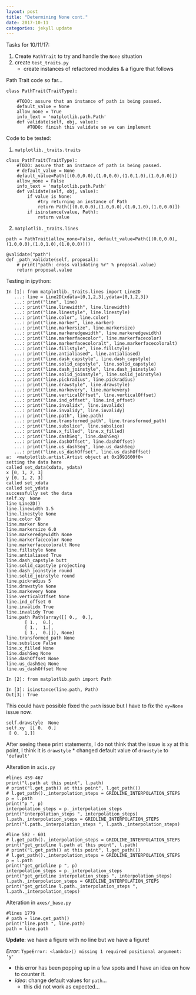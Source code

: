 ```yaml
---
layout: post
title: "Determining None cont."
date: 2017-10-11
categories: jekyll update
---
```


Tasks for 10/11/17:
1. Create `PathTrait` to try and handle the `None` situation
2. create `test_traits.py`
    * create instances of refactored modules & a figure that follows

Path Trait code so far...
~~~
class PathTrait(TraitType):

    #TODO: assure that an instance of path is being passed.
    default_value = None
    allow_none = True
    info_text = 'matplotlib.path.Path'
    def validate(self, obj, value):
        #TODO: finish this validate so we can implement
~~~

Code to be tested:
1. `matplotlib._traits.traits`
~~~
class PathTrait(TraitType):
    #TODO: assure that an instance of path is being passed.
    # default_value = None
    default_value=Path([(0.0,0.0),(1.0,0.0),(1.0,1.0),(1.0,0.0)])
    allow_none = False
    info_text = 'matplotlib.path.Path'
    def validate(self, obj, value):
        if value is None:
            #try returning an instance of Path
            return Path([(0.0,0.0),(1.0,0.0),(1.0,1.0),(1.0,0.0)])
        if isinstance(value, Path):
            return value
~~~

2. `matplotlib._traits.lines`
~~~
path = PathTrait(allow_none=False, default_value=Path([(0.0,0.0),(1.0,0.0),(1.0,1.0),(1.0,0.0)]))

@validate("path")
def _path_validate(self, proposal):
    # print("path: cross validating %r" % proposal.value)
    return proposal.value
~~~



Testing in ipython:
~~~
In [1]: from matplotlib._traits.lines import Line2D
   ...: line = Line2D(xdata=[0,1,2,3],ydata=[0,1,2,3])
   ...: print("line", line)
   ...: print("line.linewidth", line.linewidth)
   ...: print("line.linestyle", line.linestyle)
   ...: print("line.color", line.color)
   ...: print("line.marker", line.marker)
   ...: print("line.markersize", line.markersize)
   ...: print("line.markeredgewidth", line.markeredgewidth)
   ...: print("line.markerfacecolor", line.markerfacecolor)
   ...: print("line.markerfacecoloralt", line.markerfacecoloralt)
   ...: print("line.fillstyle", line.fillstyle)
   ...: print("line.antialiased", line.antialiased)
   ...: print("line.dash_capstyle", line.dash_capstyle)
   ...: print("line.solid_capstyle", line.solid_capstyle)
   ...: print("line.dash_joinstyle", line.dash_joinstyle)
   ...: print("line.solid_joinstyle", line.solid_joinstyle)
   ...: print("line.pickradius", line.pickradius)
   ...: print("line.drawstyle", line.drawstyle)
   ...: print("line.markevery", line.markevery)
   ...: print("line.verticalOffset", line.verticalOffset)
   ...: print("line.ind_offset", line.ind_offset)
   ...: print("line.invalidx", line.invalidx)
   ...: print("line.invalidy", line.invalidy)
   ...: print("line.path", line.path)
   ...: print("line.transformed_path", line.transformed_path)
   ...: print("line.subslice", line.subslice)
   ...: print("line.x_filled", line.x_filled)
   ...: print("line.dashSeq", line.dashSeq)
   ...: print("line.dashOffset", line.dashOffset)
   ...: print("line.us_dashSeq", line.us_dashSeq)
   ...: print("line.us_dashOffset", line.us_dashOffset)
a:  <matplotlib.artist.Artist object at 0x1091600f0>
setting the data here
called set_data(xdata, ydata)
x [0, 1, 2, 3]
y [0, 1, 2, 3]
called set_xdata
called set_ydata
successfully set the data
self.xy  None
line Line2D()
line.linewidth 1.5
line.linestyle None
line.color C0
line.marker None
line.markersize 6.0
line.markeredgewidth None
line.markerfacecolor None
line.markerfacecoloralt None
line.fillstyle None
line.antialiased True
line.dash_capstyle butt
line.solid_capstyle projecting
line.dash_joinstyle round
line.solid_joinstyle round
line.pickradius 5
line.drawstyle None
line.markevery None
line.verticalOffset None
line.ind_offset 0
line.invalidx True
line.invalidy True
line.path Path(array([[ 0.,  0.],
       [ 1.,  0.],
       [ 1.,  1.],
       [ 1.,  0.]]), None)
line.transformed_path None
line.subslice False
line.x_filled None
line.dashSeq None
line.dashOffset None
line.us_dashSeq None
line.us_dashOffset None

In [2]: from matplotlib.path import Path

In [3]: isinstance(line.path, Path)
Out[3]: True
~~~

This could have possible fixed the `path` issue but I have to fix the `xy=None` issue now.

~~~
self.drawstyle  None
self.xy  [[ 0.  0.]
 [ 0.  1.]]
~~~

After seeing these print statements, I do not think that the issue is `xy` at this point, I think it is `drawstyle`
    * changed default value of `drawstyle` to `'default'`

Alteration in `axis.py`
~~~
#lines 459-467
print("l.path at this point", l.path)
# print("l.get_path() at this point", l.get_path())
# l.get_path()._interpolation_steps = GRIDLINE_INTERPOLATION_STEPS
p = l.path
print("p ", p)
interpolation_steps = p._interpolation_steps
print("interpolation_steps ", interpolation_steps)
l.path._interpolation_steps = GRIDLINE_INTERPOLATION_STEPS
print("l.path._interpolation_steps ", l.path._interpolation_steps)

#line 592 - 601
# l.get_path()._interpolation_steps = GRIDLINE_INTERPOLATION_STEPS
print("get_gridline l.path at this point", l.path)
# print("l.get_path() at this point", l.get_path())
# l.get_path()._interpolation_steps = GRIDLINE_INTERPOLATION_STEPS
p = l.path
print("get_gridline p ", p)
interpolation_steps = p._interpolation_steps
print("get_gridline interpolation_steps ", interpolation_steps)
l.path._interpolation_steps = GRIDLINE_INTERPOLATION_STEPS
print("get_gridline l.path._interpolation_steps ", l.path._interpolation_steps)
~~~

Alteration in `axes/_base.py`
~~~
#lines 1779
# path = line.get_path()
print("line.path ", line.path)
path = line.path
~~~

**Update**: we have a figure with no line but we have a figure!

*Error*:
`TypeError: <lambda>() missing 1 required positional argument: 'y'`
* this error has been popping up in a few spots and I have an idea on how to counter it.
* *idea*: change default values for `path`...
    * this did not work as expected...

